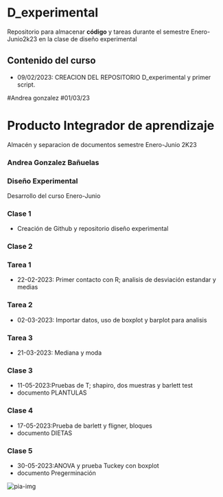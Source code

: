 # D_experimental
Repositorio para almacenar **código** y tareas durante el semestre Enero-Junio2k23 en la clase de diseño experimental

## Contenido del curso

+ 09/02/2023: CREACION DEL REPOSITORIO D_experimental y primer script.

#Andrea gonzalez
#01/03/23

# Producto Integrador de aprendizaje
Almacén y separacion de documentos semestre Enero-Junio 2K23

### Andrea Gonzalez Bañuelas

### Diseño Experimental
 Desarrollo del curso Enero-Junio

### Clase 1
+ Creación de Github y repositorio diseño experimental

### Clase 2

### Tarea 1
+ 22-02-2023: Primer contacto con R; analisis de desviación estandar y medias

### Tarea 2
+ 02-03-2023: Importar datos, uso de boxplot y barplot para analisis

### Tarea 3
+ 21-03-2023: Mediana y moda 

### Clase 3
+ 11-05-2023:Pruebas de T; shapiro, dos muestras y barlett test
+ documento PLANTULAS

### Clase 4
+ 17-05-2023:Prueba de barlett y fligner, bloques 
+ documento DIETAS

### Clase 5
+ 30-05-2023:ANOVA y prueba Tuckey con boxplot
+ documento Pregerminación









![pia-img](https://github.com/AndreaGzz9/D_experimental/assets/124898102/a52a304f-07f9-4bc2-8062-e322cef3c57c)
